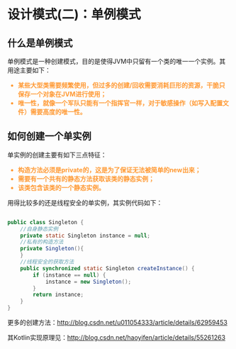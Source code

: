 ﻿# 设计模式(二)：单例模式

## 什么是单例模式

单例模式是一种创建模式，目的是使得JVM中只留有一个类的唯一一个实例。其用途主要如下：

<span style="color: #ff9933;font-weight: bold;">

- 某些大型类需要频繁使用，但过多的创建/回收需要消耗巨形的资源，干脆只保存一个对象在JVM进行使用；
- 唯一性，就像一个军队只能有一个指挥官一样，对于敏感操作（如写入配置文件）需要高度的唯一性。

</span>

## 如何创建一个单实例

单实例的创建主要有如下三点特征：

<span style="color: #ff9933;font-weight: bold;">

- 构造方法必须是private的，这是为了保证无法被简单的new出来；
- 需要有一个共有的静态方法获取该类的静态实例；
- 该类包含该类的一个静态实例。

</span>

用得比较多的还是线程安全的单实例，其实例代码如下：

```java

public class Singleton {
    //自身静态实例
    private static Singleton instance = null;
    //私有的构造方法
    private Singleton(){
    }
    //线程安全的获取方法
    public synchronized static Singleton createInstance() {
        if (instance == null) {
            instance = new Singleton();
        }
        return instance;
    }
}

```

更多的创建方法：<http://blog.csdn.net/u011054333/article/details/62959453>

其Kotlin实现原理见：<http://blog.csdn.net/haoyifen/article/details/55261263>
